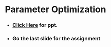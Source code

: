 # Parameter Optimization

- ### **<a href="[www.psrana.com](https://www.psrana.com/)"> Click Here</a> for ppt.**
- ### Go the last slide for the assignment

